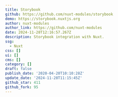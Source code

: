 ```yaml
---
title: Storybook
github: https://github.com/nuxt-modules/storybook
demo: https://storybook.nuxtjs.org
author: nuxt-modules
author_link: https://github.com/nuxt-modules
date: 2024-11-28T12:16:57.267Z
description: Storybook integration with Nuxt.
ssg:
  - Nuxt
css: []
ui: []
cms: []
category: []
draft: false
publish_date: '2020-04-20T10:10:28Z'
update_date: '2024-11-28T11:15:45Z'
github_star: 411
github_fork: 95
---
```

